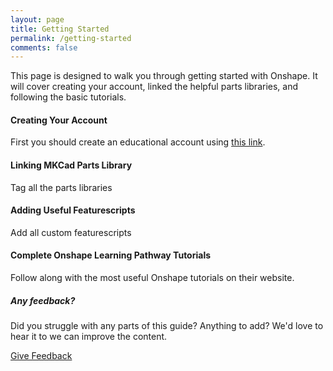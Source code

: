 ```yaml
---
layout: page
title: Getting Started
permalink: /getting-started
comments: false
---
```


<!-- Left side -->
<div class="row justify-content-between">
    <div class="col-md-8 pr-5">
        <p>This page is designed to walk you through getting started with Onshape. It will cover creating your account, linked the helpful parts libraries, and following the basic tutorials.</p>
        <div id="account">
            <h4>Creating Your Account</h4>
            <p>First you should create an educational account using <a target="_blank" rel="noopener noreferrer" href="https://www.onshape.com/education-plan">this link</a>.</p>
        </div>
        <div id="mkcad">
            <h4>Linking MKCad Parts Library</h4>
            <p>Tag all the parts libraries</p>
        </div>
        <div id="featurescripts">
            <h4>Adding Useful Featurescripts</h4>
            <p>Add all custom featurescripts</p>
        </div>
        <div id="tutorials">
            <h4>Complete Onshape Learning Pathway Tutorials</h4>
            <p>Follow along with the most useful Onshape tutorials on their website.</p>
        </div>
    </div>
<!-- Right side -->
    <div class="col-md-4">
        <div class="sticky-top sticky-top-80">
            <h5>Any feedback?</h5>
            <p>Did you struggle with any parts of this guide? Anything to add? We'd love to hear it to we can improve the content.</p>
            <a href="/contribute" class="btn btn-primary">Give Feedback</a>
        </div>
    </div>
</div>
